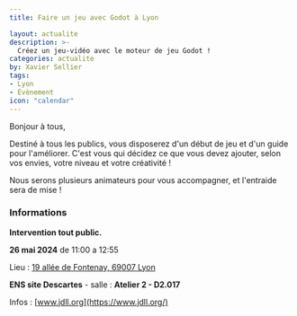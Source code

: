 ```yaml
---
title: Faire un jeu avec Godot à Lyon

layout: actualite
description: >-
  Créez un jeu-vidéo avec le moteur de jeu Godot !
categories: actualite
by: Xavier Sellier
tags:
- Lyon
- Évènement
icon: "calendar"
---
```

Bonjour à tous,

Destiné à tous les publics, vous disposerez d'un début de jeu et d'un guide pour l'améliorer.
C'est vous qui décidez ce que vous devez ajouter, selon vos envies, votre niveau et votre créativité !

Nous serons plusieurs animateurs pour vous accompagner, et l'entraide sera de mise !

### Informations
**Intervention tout public.**

**26 mai 2024** de 11:00 a 12:55

Lieu : [19 allée de Fontenay, 69007 Lyon](https://maps.app.goo.gl/55GgLKXCeVCfz73F9)

**ENS site Descartes** - salle : **Atelier 2 - D2.017**

Infos : [www.jdll.org](https://www.jdll.org/)